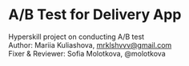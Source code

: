 # A/B Test for Delivery App  
Hyperskill project on conducting A/B test  
Author: Mariia Kuliashova, mrklshvvv@gmail.com  
Fixer & Reviewer: Sofia Molotkova, @molotkova
